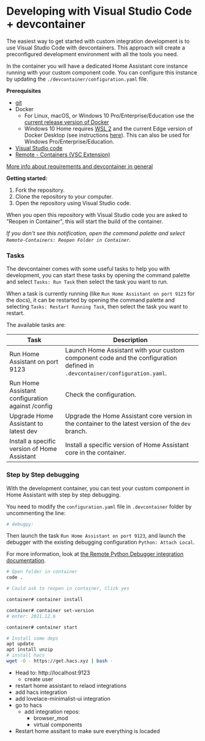 # Developing with Visual Studio Code + devcontainer

The easiest way to get started with custom integration development is to use Visual Studio Code with devcontainers. This approach will create a preconfigured development environment with all the tools you need.

In the container you will have a dedicated Home Assistant core instance running with your custom component code. You can configure this instance by updating the `./devcontainer/configuration.yaml` file.

**Prerequisites**

- [git](https://git-scm.com/book/en/v2/Getting-Started-Installing-Git)
- Docker
  -  For Linux, macOS, or Windows 10 Pro/Enterprise/Education use the [current release version of Docker](https://docs.docker.com/install/)
  -  Windows 10 Home requires [WSL 2](https://docs.microsoft.com/windows/wsl/wsl2-install) and the current Edge version of Docker Desktop (see instructions [here](https://docs.docker.com/docker-for-windows/wsl-tech-preview/)). This can also be used for Windows Pro/Enterprise/Education.
- [Visual Studio code](https://code.visualstudio.com/)
- [Remote - Containers (VSC Extension)][extension-link]

[More info about requirements and devcontainer in general](https://code.visualstudio.com/docs/remote/containers#_getting-started)

[extension-link]: https://marketplace.visualstudio.com/items?itemName=ms-vscode-remote.remote-containers

**Getting started:**

1. Fork the repository.
2. Clone the repository to your computer.
3. Open the repository using Visual Studio code.

When you open this repository with Visual Studio code you are asked to "Reopen in Container", this will start the build of the container.

_If you don't see this notification, open the command palette and select `Remote-Containers: Reopen Folder in Container`._

### Tasks

The devcontainer comes with some useful tasks to help you with development, you can start these tasks by opening the command palette and select `Tasks: Run Task` then select the task you want to run.

When a task is currently running (like `Run Home Assistant on port 9123` for the docs), it can be restarted by opening the command palette and selecting `Tasks: Restart Running Task`, then select the task you want to restart.

The available tasks are:

Task | Description
-- | --
Run Home Assistant on port 9123 | Launch Home Assistant with your custom component code and the configuration defined in `.devcontainer/configuration.yaml`.
Run Home Assistant configuration against /config | Check the configuration.
Upgrade Home Assistant to latest dev | Upgrade the Home Assistant core version in the container to the latest version of the `dev` branch.
Install a specific version of Home Assistant | Install a specific version of Home Assistant core in the container.

### Step by Step debugging

With the development container,
you can test your custom component in Home Assistant with step by step debugging.

You need to modify the `configuration.yaml` file in `.devcontainer` folder
by uncommenting the line:

```yaml
# debugpy:
```

Then launch the task `Run Home Assistant on port 9123`, and launch the debugger
with the existing debugging configuration `Python: Attach Local`.

For more information, look at [the Remote Python Debugger integration documentation](https://www.home-assistant.io/integrations/debugpy/).



```bash
# Open folder in container
code .

# Could ask to reopen in container, Click yes
```

```bash
container# container install

container# container set-version
# enter: 2021.12.6

container# container start

# Install some deps
apt update
apt install unzip
# install hacs
wget -O - https://get.hacs.xyz | bash -
```

- Head to: http://localhost:9123
    - create user
- restart home assistant to relaod integrations
- add hacs integration
- add lovelace-minimalist-ui integration
- go to hacs
    - add integration repos:
        - browser_mod
        - virtual components
- Restart home assitant to make sure everything is locaded
